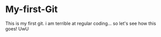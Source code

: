 # My-first-Git
This is my first git. i am terrible at regular coding... so let's see how this goes! UwU
